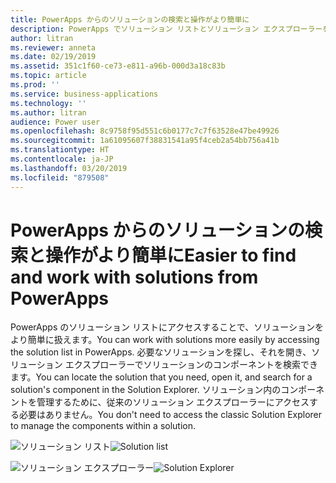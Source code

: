 ```yaml
---
title: PowerApps からのソリューションの検索と操作がより簡単に
description: PowerApps でソリューション リストとソリューション エクスプローラーを使用できます。
author: litran
ms.reviewer: anneta
ms.date: 02/19/2019
ms.assetid: 351c1f60-ce73-e811-a96b-000d3a18c83b
ms.topic: article
ms.prod: ''
ms.service: business-applications
ms.technology: ''
ms.author: litran
audience: Power user
ms.openlocfilehash: 8c9758f95d551c6b0177c7c7f63528e47be49926
ms.sourcegitcommit: 1a61095607f38831541a95f4ceb2a54bb756a41b
ms.translationtype: HT
ms.contentlocale: ja-JP
ms.lasthandoff: 03/20/2019
ms.locfileid: "879508"
---
```

# <a name="easier-to-find-and-work-with-solutions-from-powerapps"></a><span data-ttu-id="794e1-103">PowerApps からのソリューションの検索と操作がより簡単に</span><span class="sxs-lookup"><span data-stu-id="794e1-103">Easier to find and work with solutions from PowerApps</span></span>




<span data-ttu-id="794e1-104">PowerApps のソリューション リストにアクセスすることで、ソリューションをより簡単に扱えます。</span><span class="sxs-lookup"><span data-stu-id="794e1-104">You can work with solutions more easily by accessing the solution list in PowerApps.</span></span> <span data-ttu-id="794e1-105">必要なソリューションを探し、それを開き、ソリューション エクスプローラーでソリューションのコンポーネントを検索できます。</span><span class="sxs-lookup"><span data-stu-id="794e1-105">You can locate the solution that you need, open it, and search for a solution's component in the Solution Explorer.</span></span> <span data-ttu-id="794e1-106">ソリューション内のコンポーネントを管理するために、従来のソリューション エクスプローラーにアクセスする必要はありません。</span><span class="sxs-lookup"><span data-stu-id="794e1-106">You don't need to access the classic Solution Explorer to manage the components within a solution.</span></span>

<span data-ttu-id="794e1-107">![ソリューション リスト](media/solution-list.png  "ソリューション リスト")</span><span class="sxs-lookup"><span data-stu-id="794e1-107">![Solution list](media/solution-list.png  "Solution list")</span></span>

<span data-ttu-id="794e1-108">![ソリューション エクスプローラー](media/solution-explorer.png  "ソリューション エクスプローラー")</span><span class="sxs-lookup"><span data-stu-id="794e1-108">![Solution Explorer](media/solution-explorer.png  "Solution Explorer")</span></span>